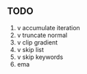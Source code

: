 ## TODO
1. v accumulate iteration
2. v truncate normal
3. v clip gradient
4. v skip list
5. v skip keywords
6. ema